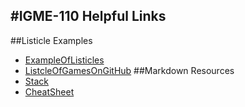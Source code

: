 #IGME-110 Helpful Links
---
##Listicle Examples
- [ExampleOfListicles](https://github.com/public-api-lists/public-api-lists)
- [ListcleOfGamesOnGitHub](https://github.com/leereilly/games)
##Markdown Resources
- [Stack](https://stackedit.io/app#)
- [CheatSheet](https://www.markdownguide.org/cheat-sheet/)
